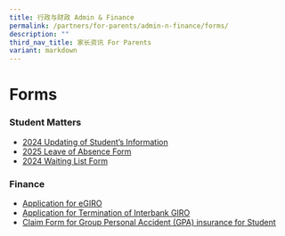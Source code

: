 ```yaml
---
title: 行政与财政 Admin & Finance
permalink: /partners/for-parents/admin-n-finance/forms/
description: ""
third_nav_title: 家长资讯 For Parents
variant: markdown
---
```

Forms
=====
### Student Matters
* [2024 Updating of Student’s Information](https://pg.moe.edu.sg/forms/sdf)
* [2025 Leave of Absence Form](https://go.gov.sg/loa-form-2025)
* [2024 Waiting List Form](https://go.gov.sg/2024-waiting-list)

### Finance
* [Application for eGIRO](https://www.moe.gov.sg/financial-matters/fees/egiro)
* [Application for Termination of Interbank GIRO](/files/GIRO_Termination_Form_reviseSep19.pdf)
* [Claim Form for Group Personal Accident (GPA) insurance for Student](https://www.income.com.sg/group-insurance-for-schools-and-centres-and-moe/group-personal-accident-for-students)